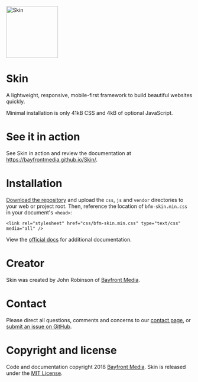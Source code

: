 <img src="https://bayfrontmedia.github.io/Skin/docs/images/bfm-skin-logo.jpg" alt="Skin" height="140" />

# Skin
A lightweight, responsive, mobile-first framework to build beautiful websites quickly.

Minimal installation is only 41kB CSS and 4kB of optional JavaScript.

# See it in action
See Skin in action and review the documentation at <https://bayfrontmedia.github.io/Skin/>.

# Installation
[Download the repository](https://github.com/BayfrontMedia/Skin/archive/master.zip) and upload the `css`, `js` and `vendor` directories to your web or project root. Then, reference the location of `bfm-skin.min.css` in your document's `<head>`:

`<link rel="stylesheet" href="css/bfm-skin.min.css" type="text/css" media="all" />`

View the [official docs](https://bayfrontmedia.github.io/Skin/docs/index.html) for additional documentation.

# Creator
Skin was created by John Robinson of [Bayfront Media](https://www.bayfrontmedia.com).

# Contact
Please direct all questions, comments and concerns to our [contact page](https://www.bayfrontmedia.com/contact/), or [submit an issue on GitHub](https://github.com/BayfrontMedia/Skin/issues).

# Copyright and license

Code and documentation copyright 2018 [Bayfront Media](https://www.bayfrontmedia.com). Skin is released under the [MIT License](https://github.com/twbs/bootstrap/blob/master/LICENSE).

